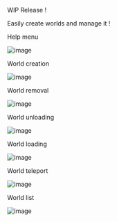 WIP Release !

Easily create worlds and manage it !

Help menu

![image](https://github.com/Mathildeuh/WorldManager/assets/76065396/69381812-8de4-4715-8165-ebdeb06df574)

World creation

![image](https://github.com/Mathildeuh/WorldManager/assets/76065396/e617dc95-d7f1-4055-bfa2-91d6ca1d05f4)

World removal

![image](https://github.com/Mathildeuh/WorldManager/assets/76065396/b8886cf0-7663-49b9-88c8-421daef3baf9)

World unloading

![image](https://github.com/Mathildeuh/WorldManager/assets/76065396/685c5a34-a766-4ebc-9f26-f0604244bedd)

World loading

![image](https://github.com/Mathildeuh/WorldManager/assets/76065396/fc57db9a-e033-47dc-b772-92eca29ebe44)

World teleport

![image](https://github.com/Mathildeuh/WorldManager/assets/76065396/dd19c190-d16a-463b-8d7e-e32c856bc123)

World list

![image](https://github.com/Mathildeuh/WorldManager/assets/76065396/ed359da8-ada0-4af9-89d8-cf7e144a8a51)
